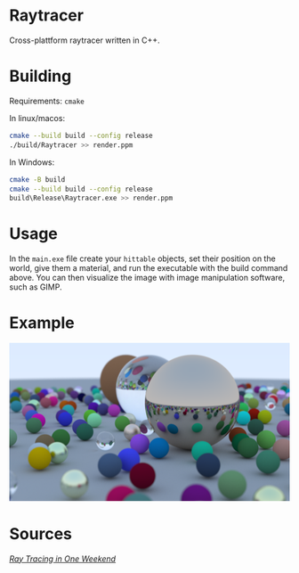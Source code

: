 # Raytracer

Cross-plattform raytracer written in C++.

# Building

Requirements: `cmake`

In linux/macos:
```bash
cmake --build build --config release
./build/Raytracer >> render.ppm
```

In Windows:
```bash
cmake -B build
cmake --build build --config release
build\Release\Raytracer.exe >> render.ppm
```

# Usage
In the `main.exe` file create your `hittable` objects, set their position on the world, 
give them a material, and run the executable with the build command above. You can then 
visualize the image with image manipulation software, such as GIMP.

# Example
![Rendered image](render.png)

# Sources
[_Ray Tracing in One Weekend_](https://raytracing.github.io/books/RayTracingInOneWeekend.html)